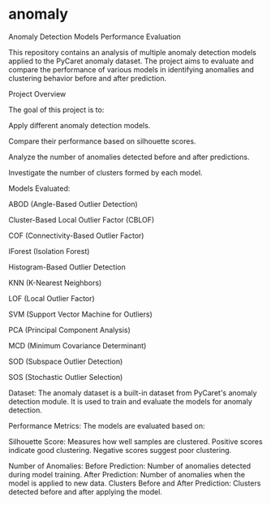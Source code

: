 # anomaly
Anomaly Detection Models Performance Evaluation



This repository contains an analysis of multiple anomaly detection models applied to the PyCaret anomaly dataset. The project aims to evaluate and compare the performance of various models in identifying anomalies and clustering behavior before and after prediction.


Project Overview


The goal of this project is to:

Apply different anomaly detection models.


Compare their performance based on silhouette scores.


Analyze the number of anomalies detected before and after predictions.


Investigate the number of clusters formed by each model.


Models Evaluated:

ABOD (Angle-Based Outlier Detection)


Cluster-Based Local Outlier Factor (CBLOF)


COF (Connectivity-Based Outlier Factor)


IForest (Isolation Forest)


Histogram-Based Outlier Detection


KNN (K-Nearest Neighbors)


LOF (Local Outlier Factor)


SVM (Support Vector Machine for Outliers)


PCA (Principal Component Analysis)


MCD (Minimum Covariance Determinant)


SOD (Subspace Outlier Detection)


SOS (Stochastic Outlier Selection)


Dataset:
The anomaly dataset is a built-in dataset from PyCaret's anomaly detection module. It is used to train and evaluate the models for anomaly detection.

Performance Metrics:
The models are evaluated based on:


Silhouette Score: Measures how well samples are clustered.
Positive scores indicate good clustering.
Negative scores suggest poor clustering.


Number of Anomalies:
Before Prediction: Number of anomalies detected during model training.
After Prediction: Number of anomalies when the model is applied to new data.
Clusters Before and After Prediction:
Clusters detected before and after applying the model.
